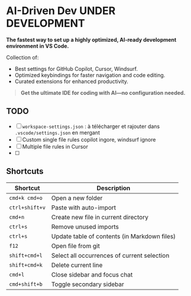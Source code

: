 # AI-Driven Dev UNDER DEVELOPMENT

**The fastest way to set up a highly optimized, AI-ready development environment in VS Code.**

Collection of:

- Best settings for GitHub Copilot, Cursor, Windsurf.
- Optimized keybindings for faster navigation and code editing.
- Curated extensions for enhanced productivity.

> **Get the ultimate IDE for coding with AI—no configuration needed.**

## TODO

- [ ] `workspace-settings.json` : à télécharger et rajouter dans `.vscode/settings.json` en mergant
- [ ] Custom single file rules copilot ingore, windsurf ignore
- [ ] Multiple file rules in Cursor
- [ ]

## Shortcuts

| Shortcut | Description |
|----------|-------------|
| `cmd+k cmd+o` | Open a new folder |
| `ctrl+shift+v` | Paste with auto-import |
| `cmd+n` | Create new file in current directory |
| `ctrl+s` | Remove unused imports |
| `ctrl+s` | Update table of contents (in Markdown files) |
| `f12` | Open file from git |
| `shift+cmd+l` | Select all occurrences of current selection |
| `shift+cmd+k` | Delete current line |
| `cmd+l` | Close sidebar and focus chat |
| `cmd+shift+b` | Toggle secondary sidebar |
